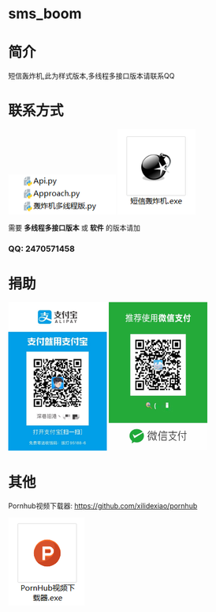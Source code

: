 # sms_boom

# 简介
短信轰炸机,此为样式版本,多线程多接口版本请联系QQ

# 联系方式

<img src="img/test.png" width="218" height="80">
<img src="img/1.png">
 
需要 **多线程多接口版本** 或 **软件** 的版本请加

### QQ: 2470571458

# 捐助
<img src="img/pay.jpg" width="200px" height="300px">
<img src="img/pay2.jpg" width="200px" height="300px">

# 其他
Pornhub视频下载器: https://github.com/xilidexiao/pornhub

![pornhub](img/pornhub.png)